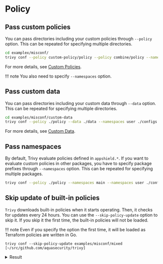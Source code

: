 # Policy

## Pass custom policies
You can pass directories including your custom policies through `--policy` option.
This can be repeated for specifying multiple directories.

```bash
cd examplex/misconf/
trivy conf --policy custom-policy/policy --policy combine/policy --namespaces user misconf/mixed
```

For more details, see [Custom Policies](../policy/custom.md).

!!! note
    You also need to specify `--namespaces` option.

## Pass custom data
You can pass directories including your custom data through `--data` option.
This can be repeated for specifying multiple directories.

```bash
cd examples/misconf/custom-data
trivy conf --policy ./policy --data ./data --namespaces user ./configs
```

For more details, see [Custom Data](../policy/data.md).

## Pass namespaces
By default, Trivy evaluate policies defined in `appshield.*`.
If you want to evaluate custom policies in other packages, you have to specify package prefixes through `--namespaces` option.
This can be repeated for specifying multiple packages.

``` bash
trivy conf --policy ./policy --namespaces main --namespaces user ./configs
```

## Skip update of built-in policies
`Trivy` downloads built-in policies when it starts operating.
Then, it checks for updates every 24 hours.
You can use the `--skip-policy-update` option to skip it.
If you skip it the first time, the built-in policies will not be loaded.

!!! note
Even if you specify the option the first time, it will be loaded as Terraform policies are written in Go.

```
trivy conf --skip-policy-update examples/misconf/mixed                                                                                           [~/src/github.com/aquasecurity/trivy]

```

<details>
<summary>Result</summary>

```
2021-07-10T18:04:19.083+0300    INFO    No builtin policies were loaded
2021-07-10T18:04:19.174+0300    INFO    Detected config files: 2

configs/main.tf (terraform)
===========================
Tests: 19 (SUCCESSES: 11, FAILURES: 8, EXCEPTIONS: 0)
Failures: 8 (UNKNOWN: 0, LOW: 0, MEDIUM: 1, HIGH: 1, CRITICAL: 1)

+------------------------------------------+------------+------------------------------------------+----------+------------------------------------------+
|                   TYPE                   | MISCONF ID |                  CHECK                   | SEVERITY |                 MESSAGE                  |
+------------------------------------------+------------+------------------------------------------+----------+------------------------------------------+
|   Terraform Security Check powered by    |   AWS004   | Use of plain HTTP.                       | CRITICAL | Resource                                 |
|                  tfsec                   |            |                                          |          | 'aws_alb_listener.my-alb-listener'       |
|                                          |            |                                          |          | uses plain HTTP instead of HTTPS.        |
|                                          |            |                                          |          | -->tfsec.dev/docs/aws/AWS004/            |
+                                          +------------+------------------------------------------+----------+------------------------------------------+
|                                          |   AWS006   | An ingress security group rule allows    |  MEDIUM  | Resource                                 |
|                                          |            | traffic from /0.                         |          | 'aws_security_group_rule.my-rule'        |
|                                          |            |                                          |          | defines a fully open                     |
|                                          |            |                                          |          | ingress security group rule.             |
|                                          |            |                                          |          | -->tfsec.dev/docs/aws/AWS006/            |
+                                          +------------+------------------------------------------+----------+------------------------------------------+
|                                          |   AZU003   | Unencrypted managed disk.                |   HIGH   | Resource 'azurerm_managed_disk.source'   |
|                                          |            |                                          |          | defines an unencrypted managed disk.     |
|                                          |            |                                          |          | -->tfsec.dev/docs/azure/AZU003/          |
+------------------------------------------+------------+------------------------------------------+----------+------------------------------------------+

configs/variables.tf (terraform)
================================
Tests: 1 (SUCCESSES: 1, FAILURES: 0, EXCEPTIONS: 0)
Failures: 0 (UNKNOWN: 0, LOW: 0, MEDIUM: 0, HIGH: 0, CRITICAL: 0)
```
</details>

